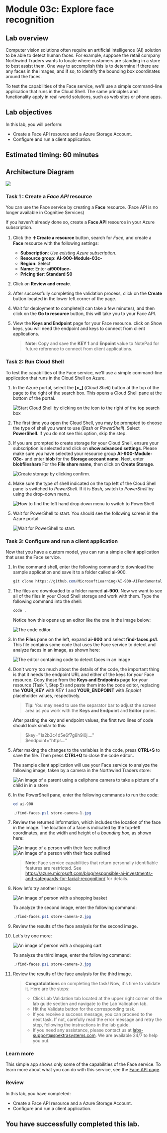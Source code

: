 # Module 03c: Explore face recognition

## Lab overview

Computer vision solutions often require an artificial intelligence (AI) solution to be able to detect human faces. For example, suppose the retail company Northwind Traders wants to locate where customers are standing in a store to best assist them. One way to accomplish this is to determine if there are any faces in the images, and if so, to identify the bounding box coordinates around the faces.

To test the capabilities of the Face service, we'll use a simple command-line application that runs in the Cloud Shell. The same principles and functionality apply in real-world solutions, such as web sites or phone apps.

## Lab objectives
  
In this lab, you will perform:
- Create a Face API resource and a Azure Storage Account.
- Configure and run a client application.

## Estimated timing: 60 minutes

## Architecture Diagram
![](media/Module3c.png)
 
### Task 1 : Create a *Face API* resource

You can use the Face service by creating a **Face** resource. (Face API is no longer available in Cognitive Services)

If you haven't already done so, create a **Face API** resource in your Azure subscription.

1. Click the **&#65291;Create a resource** button, search for *Face*, and create a **Face** resource with the following settings:
    - **Subscription**: *Use existing Azure subscription*.
    - **Resource group**: **AI-900-Module-03c-<inject key="DeploymentID" enableCopy="false" />**
    - **Region**: Select **<inject key="location" enableCopy="false"/>**
    - **Name**: Enter **ai900face-<inject key="DeploymentID" enableCopy="false"/>**
    - **Pricing tier**: **Standard S0**

1.  Click on **Review and create**.
   
1. After successfully completing the validation process, click on the **Create** button located in the lower left corner of the page.
   
1. Wait for deployment to complete(it can take a few minutes), and then click on the **Go to resource** button, this will take you to your Face API.

1. View the **Keys and Endpoint** page for your Face resource. click on Show keys, you will need the endpoint and keys to connect from client applications.

      >**Note**: Copy and save the **KEY 1** and **Enpoint** value to NotePad for future reference to connect from client applications. 

### Task 2: Run Cloud Shell

To test the capabilities of the Face service, we'll use a simple command-line application that runs in the Cloud Shell on Azure. 

1. In the Azure portal, select the **[>_]** (*Cloud Shell*) button at the top of the page to the right of the search box. This opens a Cloud Shell pane at the bottom of the portal. 

    ![Start Cloud Shell by clicking on the icon to the right of the top search box](media/create-face-solutions/ai900_03c-1.png)

1. The first time you open the Cloud Shell, you may be prompted to choose the type of shell you want to use (*Bash* or *PowerShell*). Select **PowerShell**. If you do not see this option, skip the step.  

1. If you are prompted to create storage for your Cloud Shell, ensure your subscription is selected and click on **show advanced settings**. Please make sure you have selected your resource group **AI-900-Module-03c-<inject key="DeploymentID" enableCopy="false"/>** and enter **blob<inject key="DeploymentID" enableCopy="false"/>** for the **Storage account name**. Next, enter **blobfileshare<inject key="DeploymentID" enableCopy="false"/>** For the **File share name**, then click on **Create Storage**.

    ![Create storage by clicking confirm.](media/create-face-solutions/create-a-storage.png)       

1. Make sure the type of shell indicated on the top left of the Cloud Shell pane is switched to *PowerShell*. If it is *Bash*, switch to *PowerShell* by using the drop-down menu.

    ![How to find the left hand drop down menu to switch to PowerShell](media/create-face-solutions/ai900_03c-3.png) 

1. Wait for PowerShell to start. You should see the following screen in the Azure portal:  

    ![Wait for PowerShell to start.](media/create-face-solutions/ai900_03c-4.png)

### Task 3: Configure and run a client application

Now that you have a custom model, you can run a simple client application that uses the Face service.

1. In the command shell, enter the following command to download the sample application and save it to a folder called ai-900.

    ```PowerShell
    git clone https://github.com/MicrosoftLearning/AI-900-AIFundamentals ai-900
    ```

1. The files are downloaded to a folder named **ai-900**. Now we want to see all of the files in your Cloud Shell storage and work with them. Type the following command into the shell:

     ```PowerShell
    code .
    ```

    Notice how this opens up an editor like the one in the image below: 

    ![The code editor.](media/create-face-solutions/ai900_03c-5.png) 

1. In the **Files** pane on the left, expand **ai-900** and select **find-faces.ps1**. This file contains some code that uses the Face service to detect and analyze faces in an image, as shown here:

    ![The editor containing code to detect faces in an image](media/create-face-solutions/ai900_03c-6.png)

1. Don't worry too much about the details of the code, the important thing is that it needs the endpoint URL and either of the keys for your Face resource. Copy these from the **Keys and Endpoints** page for your resource (Task 1, Step 5) and paste them into the code editor, replacing the **YOUR_KEY** with *KEY 1* and **YOUR_ENDPOINT** with *Enpoint* placeholder values, respectively.

    > **Tip**: You may need to use the separator bar to adjust the screen area as you work with the **Keys and Endpoint** and **Editor** panes.

    After pasting the key and endpoint values, the first two lines of code should look similar to this:

    
    > $key="1a2b3c4d5e6f7g8h9i0j...."    
    > $endpoint="https..."
    

1. After making the changes to the variables in the code, press **CTRL+S** to save the file. Then press **CTRL+Q** to close the code editor..

    The sample client application will use your Face service to analyze the following image, taken by a camera in the Northwind Traders store:

    ![An image of a parent using a cellphone camera to take a picture of a child in in a store](media/create-face-solutions/ai900_03c-7.jpg)

1. In the PowerShell pane, enter the following commands to run the code:

    ```PowerShell
    cd ai-900
    ```

     ```PowerShell
    ./find-faces.ps1 store-camera-1.jpg
    ```

1. Review the returned information, which includes the location of the face in the image. The location of a face is indicated by the top-left coordinates, and the width and height of a *bounding box*, as shown here:
    
    ![An image of a person with their face outlined](media/create-face-solutions/ai900_03c-8.jpg)
    ![An image of a person with their face outlined](media/resultai-9003c.png)

    >**Note**: Face service capabilities that return personally identifiable features are restricted. See https://azure.microsoft.com/blog/responsible-ai-investments-and-safeguards-for-facial-recognition/ for details.

1. Now let's try another image:

    ![An image of person with a shopping basket](media/create-face-solutions/ai900_03c-9.jpg)

    To analyze the second image, enter the following command:

    ```PowerShell
    ./find-faces.ps1 store-camera-2.jpg
    ```

1. Review the results of the face analysis for the second image.

1. Let's try one more:

    ![An image of person with a shopping cart](media/create-face-solutions/ai900_03c-10.jpg)

    To analyze the third image, enter the following command:

    ```PowerShell
    ./find-faces.ps1 store-camera-3.jpg
    ```

1. Review the results of the face analysis for the third image.

    > **Congratulations** on completing the task! Now, it's time to validate it. Here are the steps:
    > - Click Lab Validation tab located at the upper right corner of the lab guide section and navigate to the Lab Validation tab.
    > - Hit the Validate button for the corresponding task.
    > - If you receive a success message, you can proceed to the next task. If not, carefully read the error message and retry the step, following the instructions in the lab guide.
    > - If you need any assistance, please contact us at labs-support@spektrasystems.com. We are available 24/7 to help you out.

### Learn more

This simple app shows only some of the capabilities of the Face service. To learn more about what you can do with this service, see the [Face API page](https://azure.microsoft.com/services/cognitive-services/face/).

### Review
In this lab, you have completed:
- Create a Face API resource and a Azure Storage Account.
- Configure and run a client application.

## You have successfully completed this lab.
